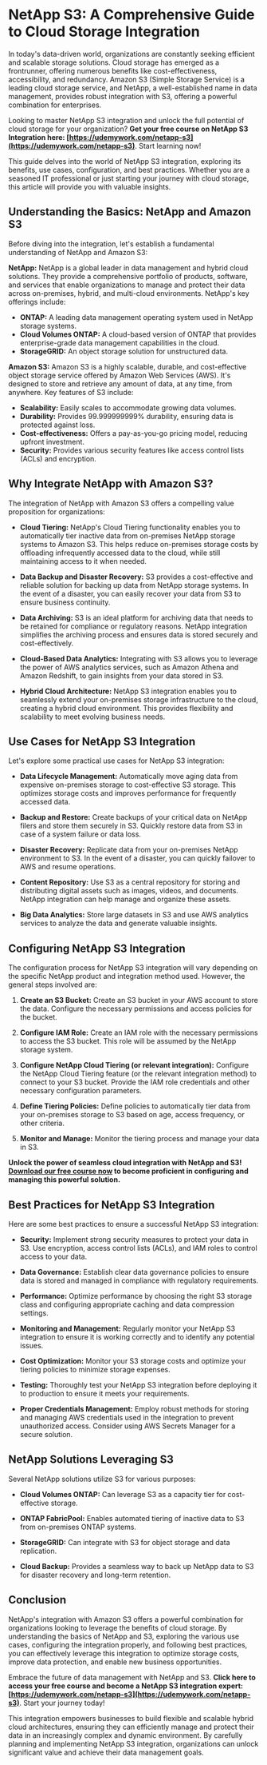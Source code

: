 # NetApp S3: A Comprehensive Guide to Cloud Storage Integration

In today's data-driven world, organizations are constantly seeking efficient and scalable storage solutions. Cloud storage has emerged as a frontrunner, offering numerous benefits like cost-effectiveness, accessibility, and redundancy. Amazon S3 (Simple Storage Service) is a leading cloud storage service, and NetApp, a well-established name in data management, provides robust integration with S3, offering a powerful combination for enterprises.

Looking to master NetApp S3 integration and unlock the full potential of cloud storage for your organization? **Get your free course on NetApp S3 Integration here: [https://udemywork.com/netapp-s3](https://udemywork.com/netapp-s3)**. Start learning now!

This guide delves into the world of NetApp S3 integration, exploring its benefits, use cases, configuration, and best practices. Whether you are a seasoned IT professional or just starting your journey with cloud storage, this article will provide you with valuable insights.

## Understanding the Basics: NetApp and Amazon S3

Before diving into the integration, let's establish a fundamental understanding of NetApp and Amazon S3:

**NetApp:** NetApp is a global leader in data management and hybrid cloud solutions. They provide a comprehensive portfolio of products, software, and services that enable organizations to manage and protect their data across on-premises, hybrid, and multi-cloud environments. NetApp's key offerings include:

*   **ONTAP:** A leading data management operating system used in NetApp storage systems.
*   **Cloud Volumes ONTAP:** A cloud-based version of ONTAP that provides enterprise-grade data management capabilities in the cloud.
*   **StorageGRID:** An object storage solution for unstructured data.

**Amazon S3:** Amazon S3 is a highly scalable, durable, and cost-effective object storage service offered by Amazon Web Services (AWS). It's designed to store and retrieve any amount of data, at any time, from anywhere. Key features of S3 include:

*   **Scalability:** Easily scales to accommodate growing data volumes.
*   **Durability:** Provides 99.999999999% durability, ensuring data is protected against loss.
*   **Cost-effectiveness:** Offers a pay-as-you-go pricing model, reducing upfront investment.
*   **Security:** Provides various security features like access control lists (ACLs) and encryption.

## Why Integrate NetApp with Amazon S3?

The integration of NetApp with Amazon S3 offers a compelling value proposition for organizations:

*   **Cloud Tiering:** NetApp's Cloud Tiering functionality enables you to automatically tier inactive data from on-premises NetApp storage systems to Amazon S3. This helps reduce on-premises storage costs by offloading infrequently accessed data to the cloud, while still maintaining access to it when needed.

*   **Data Backup and Disaster Recovery:**  S3 provides a cost-effective and reliable solution for backing up data from NetApp storage systems. In the event of a disaster, you can easily recover your data from S3 to ensure business continuity.

*   **Data Archiving:** S3 is an ideal platform for archiving data that needs to be retained for compliance or regulatory reasons. NetApp integration simplifies the archiving process and ensures data is stored securely and cost-effectively.

*   **Cloud-Based Data Analytics:** Integrating with S3 allows you to leverage the power of AWS analytics services, such as Amazon Athena and Amazon Redshift, to gain insights from your data stored in S3.

*   **Hybrid Cloud Architecture:** NetApp S3 integration enables you to seamlessly extend your on-premises storage infrastructure to the cloud, creating a hybrid cloud environment. This provides flexibility and scalability to meet evolving business needs.

## Use Cases for NetApp S3 Integration

Let's explore some practical use cases for NetApp S3 integration:

*   **Data Lifecycle Management:**  Automatically move aging data from expensive on-premises storage to cost-effective S3 storage. This optimizes storage costs and improves performance for frequently accessed data.

*   **Backup and Restore:** Create backups of your critical data on NetApp filers and store them securely in S3.  Quickly restore data from S3 in case of a system failure or data loss.

*   **Disaster Recovery:** Replicate data from your on-premises NetApp environment to S3. In the event of a disaster, you can quickly failover to AWS and resume operations.

*   **Content Repository:** Use S3 as a central repository for storing and distributing digital assets such as images, videos, and documents. NetApp integration can help manage and organize these assets.

*   **Big Data Analytics:** Store large datasets in S3 and use AWS analytics services to analyze the data and generate valuable insights.

## Configuring NetApp S3 Integration

The configuration process for NetApp S3 integration will vary depending on the specific NetApp product and integration method used. However, the general steps involved are:

1.  **Create an S3 Bucket:** Create an S3 bucket in your AWS account to store the data. Configure the necessary permissions and access policies for the bucket.

2.  **Configure IAM Role:** Create an IAM role with the necessary permissions to access the S3 bucket. This role will be assumed by the NetApp storage system.

3.  **Configure NetApp Cloud Tiering (or relevant integration):**  Configure the NetApp Cloud Tiering feature (or the relevant integration method) to connect to your S3 bucket. Provide the IAM role credentials and other necessary configuration parameters.

4.  **Define Tiering Policies:** Define policies to automatically tier data from your on-premises storage to S3 based on age, access frequency, or other criteria.

5.  **Monitor and Manage:**  Monitor the tiering process and manage your data in S3.

**Unlock the power of seamless cloud integration with NetApp and S3!  [Download our free course now](https://udemywork.com/netapp-s3) to become proficient in configuring and managing this powerful solution.**

## Best Practices for NetApp S3 Integration

Here are some best practices to ensure a successful NetApp S3 integration:

*   **Security:** Implement strong security measures to protect your data in S3. Use encryption, access control lists (ACLs), and IAM roles to control access to your data.

*   **Data Governance:**  Establish clear data governance policies to ensure data is stored and managed in compliance with regulatory requirements.

*   **Performance:** Optimize performance by choosing the right S3 storage class and configuring appropriate caching and data compression settings.

*   **Monitoring and Management:**  Regularly monitor your NetApp S3 integration to ensure it is working correctly and to identify any potential issues.

*   **Cost Optimization:** Monitor your S3 storage costs and optimize your tiering policies to minimize storage expenses.

*   **Testing:** Thoroughly test your NetApp S3 integration before deploying it to production to ensure it meets your requirements.

*   **Proper Credentials Management:** Employ robust methods for storing and managing AWS credentials used in the integration to prevent unauthorized access. Consider using AWS Secrets Manager for a secure solution.

## NetApp Solutions Leveraging S3

Several NetApp solutions utilize S3 for various purposes:

*   **Cloud Volumes ONTAP:**  Can leverage S3 as a capacity tier for cost-effective storage.

*   **ONTAP FabricPool:**  Enables automated tiering of inactive data to S3 from on-premises ONTAP systems.

*   **StorageGRID:** Can integrate with S3 for object storage and data replication.

*   **Cloud Backup:**  Provides a seamless way to back up NetApp data to S3 for disaster recovery and long-term retention.

## Conclusion

NetApp's integration with Amazon S3 offers a powerful combination for organizations looking to leverage the benefits of cloud storage.  By understanding the basics of NetApp and S3, exploring the various use cases, configuring the integration properly, and following best practices, you can effectively leverage this integration to optimize storage costs, improve data protection, and enable new business opportunities.

Embrace the future of data management with NetApp and S3. **Click here to access your free course and become a NetApp S3 integration expert: [https://udemywork.com/netapp-s3](https://udemywork.com/netapp-s3)**. Start your journey today!

This integration empowers businesses to build flexible and scalable hybrid cloud architectures, ensuring they can efficiently manage and protect their data in an increasingly complex and dynamic environment. By carefully planning and implementing NetApp S3 integration, organizations can unlock significant value and achieve their data management goals.
